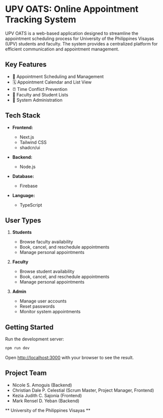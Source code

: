 # UPV OATS: Online Appointment Tracking System

UPV OATS is a web-based application designed to streamline the appointment scheduling process for University of the Philippines Visayas (UPV) students and faculty. The system provides a centralized platform for efficient communication and appointment management.

## Key Features

- 📅 Appointment Scheduling and Management
- 🗓️ Appointment Calendar and List View
- ⏰ Time Conflict Prevention
- 👥 Faculty and Student Lists
- 🔧 System Administration

## Tech Stack

- **Frontend:** 
  - Next.js
  - Tailwind CSS
  - shadcn/ui

- **Backend:** 
  - Node.js

- **Database:** 
  - Firebase

- **Language:**
  - TypeScript

## User Types

1. **Students**
   - Browse faculty availability
   - Book, cancel, and reschedule appointments
   - Manage personal appointments

2. **Faculty**
   - Browse student availability
   - Book, cancel, and reschedule appointments
   - Manage personal appointments

3. **Admin**
   - Manage user accounts
   - Reset passwords
   - Monitor system appointments

## Getting Started

Run the development server:

```bash
npm run dev
```

Open [http://localhost:3000](http://localhost:3000) with your browser to see the result.

## Project Team

- Nicole S. Amoguis (Backend)
- Christian Dale P. Celestial (Scrum Master, Project Manager, Frontend)
- Kezia Judith C. Sajonia (Frontend)
- Mark Rensel D. Yeban (Backend)

** University of the Philippines Visayas **
